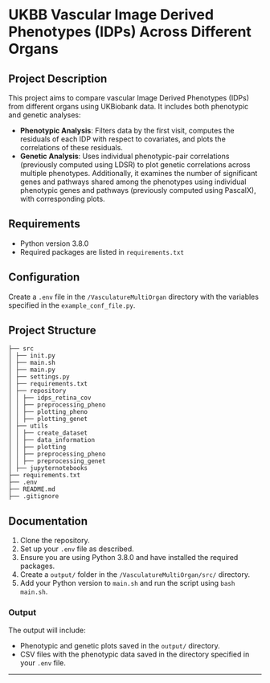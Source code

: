 # UKBB Vascular Image Derived Phenotypes (IDPs) Across Different Organs

## Project Description
This project aims to compare vascular Image Derived Phenotypes (IDPs) from different organs using UKBiobank data. It includes both phenotypic and genetic analyses:

- **Phenotypic Analysis**: Filters data by the first visit, computes the residuals of each IDP with respect to covariates, and plots the correlations of these residuals.
- **Genetic Analysis**: Uses individual phenotypic-pair correlations (previously computed using LDSR) to plot genetic correlations across multiple phenotypes. Additionally, it examines the number of significant genes and pathways shared among the phenotypes using individual phenotypic genes and pathways (previously computed using PascalX), with corresponding plots.

## Requirements
- Python version 3.8.0
- Required packages are listed in `requirements.txt`

## Configuration
Create a `.env` file in the `/VasculatureMultiOrgan` directory with the variables specified in the `example_conf_file.py`.

## Project Structure
``` 
├── src
│ ├── init.py
│ ├── main.sh
│ ├── main.py
│ ├── settings.py
│ ├── requirements.txt
│ ├── repository
│ │ ├── idps_retina_cov
│ │ ├── preprocessing_pheno
│ │ ├── plotting_pheno
│ │ ├── plotting_genet
│ ├── utils
│ │ ├── create_dataset
│ │ ├── data_information
│ │ ├── plotting
│ │ ├── preprocessing_pheno
│ │ ├── preprocessing_genet
│ ├── jupyternotebooks
├── requirements.txt
├── .env
├── README.md
├── .gitignore
``` 

## Documentation
1. Clone the repository.
2. Set up your `.env` file as described.
3. Ensure you are using Python 3.8.0 and have installed the required packages.
4. Create a `output/` folder in the `/VasculatureMultiOrgan/src/` directory.
5. Add your Python version to `main.sh` and run the script using `bash main.sh`.

### Output
The output will include:
- Phenotypic and genetic plots saved in the `output/` directory.
- CSV files with the phenotypic data saved in the directory specified in your `.env` file.

---